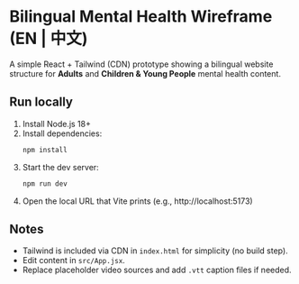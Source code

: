 # Bilingual Mental Health Wireframe (EN | 中文)

A simple React + Tailwind (CDN) prototype showing a bilingual website structure for **Adults** and **Children & Young People** mental health content.

## Run locally

1. Install Node.js 18+
2. Install dependencies:
   ```bash
   npm install
   ```
3. Start the dev server:
   ```bash
   npm run dev
   ```
4. Open the local URL that Vite prints (e.g., http://localhost:5173)

## Notes
- Tailwind is included via CDN in `index.html` for simplicity (no build step).
- Edit content in `src/App.jsx`.
- Replace placeholder video sources and add `.vtt` caption files if needed.
